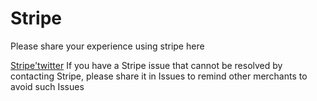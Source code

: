 # Stripe
Please share your experience using stripe here

[Stripe'twitter](https://twitter.com/stripe)
If you have a Stripe issue that cannot be resolved by contacting Stripe, please share it in Issues to remind other merchants to avoid such Issues

